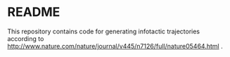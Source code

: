 # README

This repository contains code for generating infotactic trajectories according to http://www.nature.com/nature/journal/v445/n7126/full/nature05464.html .

